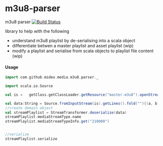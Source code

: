 # m3u8-parser
m3u8 parser [![Build Status](https://travis-ci.org/MideO/m3u8-parser.svg?branch=master)](https://travis-ci.org/MideO/m3u8-parser)

library to help with the following
 * understand m3u8 playlist by de-serialising into a scala object
 * differentiate betwen a master playlist and asset playlist (wip)
 * modify a playlist and serialise from scala objects to playlist file content (wip)
    
    
#### Usage
```scala
import com.github.mideo.media.m3u8.parser._

import scala.io.Source

val is =   getClass.getClassLoader.getResource("master.m3u8").openStream()

val data:String = Source.fromInputStream(is).getLines().fold(""){(a, b) => s"$a\n$b"}
//create domain object
val streamPlaylist = StreamTransformer.deserialize(data)
streamPlaylist.mediaStreamType.name
streamPlaylist.mediaStreamTypeInfo.get("210000")


//serialize 
streamPlaylist.serialize
```